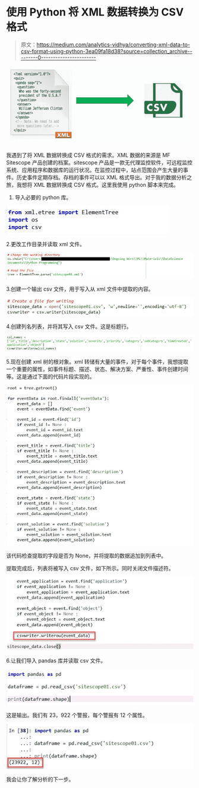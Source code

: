 # 使用 Python 将 XML 数据转换为 CSV 格式

> 原文：<https://medium.com/analytics-vidhya/converting-xml-data-to-csv-format-using-python-3ea09fa18d38?source=collection_archive---------0----------------------->

![](img/d8bf6a4dfc982b9cd883e04991a8f539.png)

我遇到了将 XML 数据转换成 CSV 格式的需求。XML 数据的来源是 MF Sitescope 产品创建的档案。sitescope 产品是一款无代理监控软件，可远程监控系统、应用程序和数据库的运行状况。在监控过程中，站点范围会产生大量的事件。历史事件定期存档。存档的事件可以以 XML 格式导出。对于我的数据分析之旅，我想将 XML 数据转换成 CSV 格式。这里我使用 python 脚本来完成。

1.  导入必要的 python 库。

![](img/e70d51a684ec0ff029fc702315ad263a.png)

2.更改工作目录并读取 xml 文件。

![](img/e7bf60a2ffc988bc15ef8e1924beb1b3.png)

3.创建一个输出 csv 文件，用于写入从 xml 文件中提取的内容。

![](img/e8baa5d212353872ed53d1957028a2d7.png)

4.创建列名列表，并将其写入 csv 文件。这是标题行。

![](img/2e3cd4ff6ab79e465311789d26874a6f.png)

5.现在创建 xml 树的根对象。xml 转储有大量的事件，对于每个事件，我想提取一个重要的属性，如事件标题、描述、状态、解决方案、严重性、事件创建时间等。这是通过下面的代码片段实现的。

![](img/f59553f956db479f8529d6241bd0ff67.png)

该代码检查提取的字段是否为 None，并将提取的数据追加到列表中。

提取完成后，列表将被写入 csv 文件，如下所示。同时关闭文件描述符。

![](img/63b1a99fdb0ce557b9215c1e5d4d1f37.png)

6.让我们导入 pandas 库并读取 csv 文件。

![](img/f097efe968baa158cf17a05b15e2240e.png)

这是输出。我们有 23，922 个警报，每个警报有 12 个属性。

![](img/df8da69c1a021254939c85b4f40c879a.png)

我会让你了解分析的下一步。
